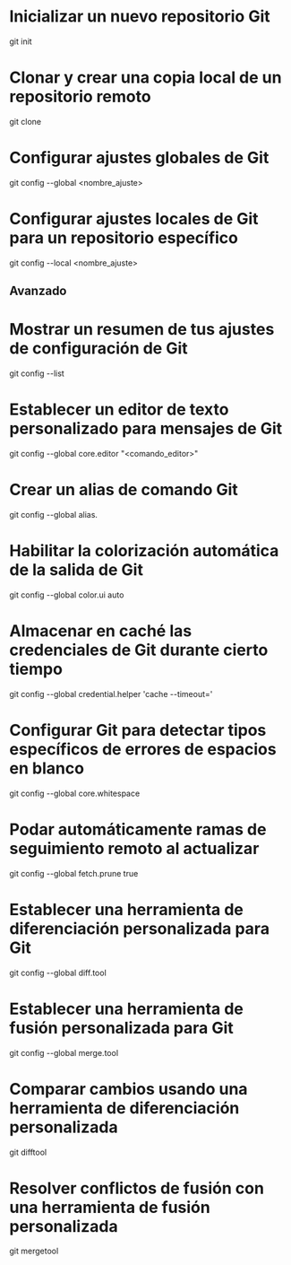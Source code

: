 # Inicializar un nuevo repositorio Git
git init
# Clonar y crear una copia local de un repositorio remoto
git clone <url>
# Configurar ajustes globales de Git
git config --global <nombre_ajuste> <valor>
# Configurar ajustes locales de Git para un repositorio específico
git config --local <nombre_ajuste> <valor>

## Avanzado

# Mostrar un resumen de tus ajustes de configuración de Git
git config --list
# Establecer un editor de texto personalizado para mensajes de Git
git config --global core.editor "<comando_editor>"
# Crear un alias de comando Git
git config --global alias.<atajo> <comando>
# Habilitar la colorización automática de la salida de Git
git config --global color.ui auto
# Almacenar en caché las credenciales de Git durante cierto tiempo
git config --global credential.helper 'cache --timeout=<segundos>'
# Configurar Git para detectar tipos específicos de errores de espacios en blanco
git config --global core.whitespace <opciones>
# Podar automáticamente ramas de seguimiento remoto al actualizar
git config --global fetch.prune true
# Establecer una herramienta de diferenciación personalizada para Git
git config --global diff.tool <herramienta>
# Establecer una herramienta de fusión personalizada para Git
git config --global merge.tool <herramienta>
# Comparar cambios usando una herramienta de diferenciación personalizada
git difftool
# Resolver conflictos de fusión con una herramienta de fusión personalizada
git mergetool
